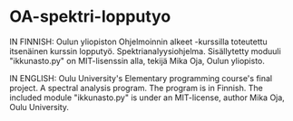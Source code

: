 # OA-spektri-lopputyo

IN FINNISH:
Oulun yliopiston Ohjelmoinnin alkeet -kurssilla toteutettu itsenäinen kurssin lopputyö. Spektrianalyysiohjelma.
Sisällytetty moduuli "ikkunasto.py" on MIT-lisenssin alla, tekijä Mika Oja, Oulun yliopisto.

IN ENGLISH:
Oulu University's Elementary programming course's final project. A spectral analysis program. The program is in Finnish.
The included module "ikkunasto.py" is under an MIT-license, author Mika Oja, Oulu University.
